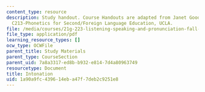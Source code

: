 ```yaml
---
content_type: resource
description: Study handout. Course Handouts are adapted from Janet Goodwin's AP&TESL
  C213-Phonetics for Second/Foreign Language Education, UCLA.
file: /media/courses/21g-223-listening-speaking-and-pronunciation-fall-2004/1a90a9fc439614eba47f7deb2c9251e8_MIT21G_223F04_intonation.pdf
file_type: application/pdf
learning_resource_types: []
ocw_type: OCWFile
parent_title: Study Materials
parent_type: CourseSection
parent_uid: 7a8a3317-ed8b-b932-e814-7d4a80963749
resourcetype: Document
title: Intonation
uid: 1a90a9fc-4396-14eb-a47f-7deb2c9251e8
---
```

